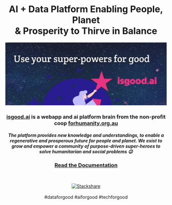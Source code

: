 <br>

<h1 align="center">AI + Data Platform Enabling People, Planet <br/>& Prosperity to Thirve in Balance</h1>

<p align="center">
  <a aria-label="Get Involved" href="https://isgood.ai/get-involved/" target="_blank">
    <img alt="Get Involved" src="https://github.com/for-good/webapp-docs/raw/main/.gitbook/assets/banner-superpowers.png">
  </a>
</p>

<h3 align="center"><a href="https://isgood.ai/" target="_blank">isgood.ai</a> is a webapp and ai platform brain from the non-profit coop <a href="https://forhumanity.org.au/" target="_blank">forhumanity.org.au</a></h3>
<h5 align="center">The platform provides new knowledge and understandings, to enable a regenerative and prosperous future for people and planet. We exist to grow and empower a community of purpose-driven super-heroes to solve humanitarian and social problems 😉</h5>
<h3 align="center"><a href="https://docs.isgood.ai/" target="_blank">Read the Documentation</a></h3>
<br>

<p align="center">
  <a aria-label="Stackshare" href="https://stackshare.io/isgood-ai/beta" target="_blank">
    <img alt="Stackshare" src="http://img.shields.io/badge/tech-stack-0690fa.svg?style=flat">
  </a>
  <br/><br/>
  #dataforgood #aiforgood #techforgood
</p>

